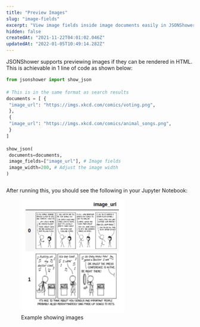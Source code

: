 ```yaml
---
title: "Preview Images"
slug: "image-fields"
excerpt: "View image fields inside image documents easily in JSONShower!"
hidden: false
createdAt: "2021-11-22T04:01:02.046Z"
updatedAt: "2022-01-05T10:49:14.282Z"
---
```

JSONShower supports previewing images if they can be rendered in HTML. This is achievable in 1 line of code as shown below:
```python Python (SDK)
from jsonshower import show_json

# This is in the same format as search results
documents = [ {
 "image_url": "https://imgs.xkcd.com/comics/voting.png",
 },
 {
 "image_url": "https://imgs.xkcd.com/comics/animal_songs.png",
 }
]

show_json(
 documents=documents,
 image_fields=["image_url"], # Image fields
 image_width=200, # Adjust the image width
)
```
```python
```
After running this, you should see the following in your Jupyter Notebook:
<figure>
<img src="https://github.com/RelevanceAI/RelevanceAI-readme-docs/blob/v1.2.2/docs_template/GENERAL_FEATURES/_assets/preview_images.png?raw=true" width="278" alt="xkcd_comics.png" />
<figcaption>Example showing images</figcaption>
<figure>
